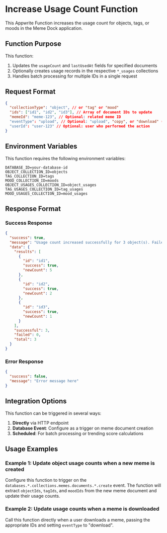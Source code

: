 # Increase Usage Count Function

This Appwrite Function increases the usage count for objects, tags, or moods in the Meme Dock application.

## Function Purpose

This function:
1. Updates the `usageCount` and `lastUsedAt` fields for specified documents
2. Optionally creates usage records in the respective `*_usages` collections
3. Handles batch processing for multiple IDs in a single request

## Request Format

```json
{
  "collectionType": "object", // or "tag" or "mood"
  "ids": ["id1", "id2", "id3"], // Array of document IDs to update
  "memeId": "meme-123", // Optional: related meme ID
  "eventType": "upload", // Optional: "upload", "copy", or "download" (default: "upload")
  "userId": "user-123" // Optional: user who performed the action
}
```

## Environment Variables

This function requires the following environment variables:

```
DATABASE_ID=your-database-id
OBJECT_COLLECTION_ID=objects
TAG_COLLECTION_ID=tags
MOOD_COLLECTION_ID=moods
OBJECT_USAGES_COLLECTION_ID=object_usages
TAG_USAGES_COLLECTION_ID=tag_usages
MOOD_USAGES_COLLECTION_ID=mood_usages
```

## Response Format

### Success Response

```json
{
  "success": true,
  "message": "Usage count increased successfully for 3 object(s). Failed: 0.",
  "data": {
    "results": [
      {
        "id": "id1",
        "success": true,
        "newCount": 5
      },
      {
        "id": "id2",
        "success": true,
        "newCount": 2
      },
      {
        "id": "id3",
        "success": true,
        "newCount": 1
      }
    ],
    "successful": 3,
    "failed": 0,
    "total": 3
  }
}
```

### Error Response

```json
{
  "success": false,
  "message": "Error message here"
}
```

## Integration Options

This function can be triggered in several ways:

1. **Directly** via HTTP endpoint
2. **Database Event**: Configure as a trigger on meme document creation
3. **Scheduled**: For batch processing or trending score calculations

## Usage Examples

### Example 1: Update object usage counts when a new meme is created

Configure this function to trigger on the `databases.*.collections.memes.documents.*.create` event.
The function will extract `objectIds`, `tagIds`, and `moodIds` from the new meme document and update their usage counts.

### Example 2: Update usage counts when a meme is downloaded

Call this function directly when a user downloads a meme, passing the appropriate IDs and setting `eventType` to "download".
